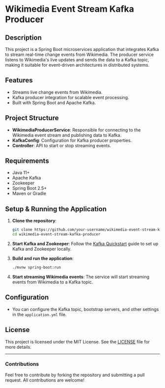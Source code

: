 # Wikimedia Event Stream Kafka Producer

## Description
This project is a Spring Boot microservices application that integrates Kafka to stream real-time change events from Wikimedia. The producer service listens to Wikimedia's live updates and sends the data to a Kafka topic, making it suitable for event-driven architectures in distributed systems.

## Features
- Streams live change events from Wikimedia.
- Kafka producer integration for scalable event processing.
- Built with Spring Boot and Apache Kafka.
  
## Project Structure
- **WikimediaProducerService**: Responsible for connecting to the Wikimedia event stream and publishing data to Kafka.
- **KafkaConfig**: Configuration for Kafka producer properties.
- **Controller**: API to start or stop streaming events.

## Requirements
- Java 11+
- Apache Kafka
- Zookeeper
- Spring Boot 2.5+
- Maven or Gradle

## Setup & Running the Application
1. **Clone the repository**:
    ```bash
    git clone https://github.com/your-username/wikimedia-event-stream-kafka-producer.git
    cd wikimedia-event-stream-kafka-producer
    ```

2. **Start Kafka and Zookeeper**:
    Follow the [Kafka Quickstart](https://kafka.apache.org/quickstart) guide to set up Kafka and Zookeeper locally.

3. **Build and run the application**:
    ```bash
    ./mvnw spring-boot:run
    ```

4. **Start streaming Wikimedia events**:
   The service will start streaming events from Wikimedia to a Kafka topic.

## Configuration
- You can configure the Kafka topic, bootstrap servers, and other settings in the `application.yml` file.
  
## License
This project is licensed under the MIT License. See the [LICENSE](LICENSE) file for more details.

---

### Contributions
Feel free to contribute by forking the repository and submitting a pull request. All contributions are welcome!

